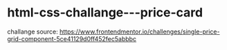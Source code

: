 # html-css-challange---price-card
challange source: https://www.frontendmentor.io/challenges/single-price-grid-component-5ce41129d0ff452fec5abbbc
